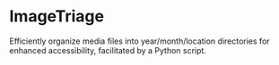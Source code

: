 # ImageTriage
Efficiently organize media files into year/month/location directories for enhanced accessibility, facilitated by a Python script.
